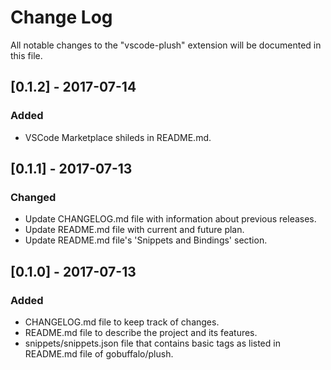 # Change Log
All notable changes to the "vscode-plush" extension will be documented in this file.

## [0.1.2] - 2017-07-14
### Added
- VSCode Marketplace shileds in README.md.

## [0.1.1] - 2017-07-13
### Changed
- Update CHANGELOG.md file with information about previous releases.
- Update README.md file with current and future plan.
- Update README.md file's 'Snippets and Bindings' section.

## [0.1.0] - 2017-07-13
### Added
- CHANGELOG.md file to keep track of changes.
- README.md file to describe the project and its features.
- snippets/snippets.json file that contains basic tags as listed in README.md file of gobuffalo/plush.

